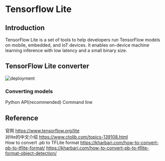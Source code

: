 # Tensorflow Lite
## Introduction 
TensorFlow Lite is a set of tools to help developers run TensorFlow models on mobile, embedded, and IoT devices. 
It enables on-device machine learning inference with low latency and a small binary size.
## TensorFlow Lite converter
![deployment](https://www.tensorflow.org/lite/images/convert/workflow.svg)
### Converting models
Python API(recommended)
Command line

## Reference
官网 https://www.tensorflow.org/lite  
对lite的中文介绍 https://www.ctolib.com/topics-139108.html  
How to convert .pb to TFLite format https://kharbari.com/how-to-convert-pb-to-tflite-format/  https://kharbari.com/how-to-convert-pb-to-tflite-format-object-detection/  


